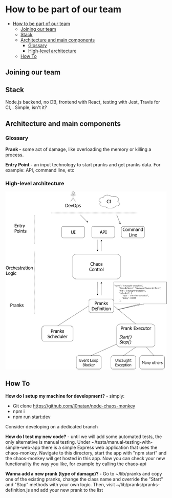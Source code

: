 # How to be part of our team

- [How to be part of our team](#how-to-be-part-of-our-team)
  - [Joining our team](#joining-our-team)
  - [Stack](#stack)
  - [Architecture and main components](#architecture-and-main-components)
    - [Glossary](#glossary)
    - [High-level architecture](#high-level-architecture)
  - [How To](#how-to)

## Joining our team

## Stack

Node.js backend, no DB, frontend with React, testing with Jest, Travis for CI, . Simple, isn't it?

## Architecture and main components

### Glossary
**Prank -** some act of damage, like overloading the memory or killing a process. 

**Entry Point -** an input technology to start pranks and get pranks data. For example: API, command line, etc

### High-level architecture

<img src="docs/architecture.png" alt="Architecture" />

## How To
**How do I setup my machine for development?** - simply:
- Git clone https://github.com/i0natan/node-chaos-monkey
- npm i
- npm run start:dev

Consider developing on a dedicated branch

**How do I test my new code?** - until we will add some automated tests, the only alternative is manual testing. Under ~/tests/manual-testing-with-simple-web-app there is a simple Express web application that uses the chaos-monkey. Navigate to this directory, start the app with "npm start" and the chaos-monkey will get hosted in this app. Now you can check your new functionality the way you like, for example by calling the chaos-api



**Wanna add a new prank (type of damage)? -** Go to ~/lib/pranks and copy one of the existing pranks, change the class name and override the "Start" and "Stop" methods with your own logic. Then, visit ~/lib/pranks/pranks-definition.js and add your new prank to the list

